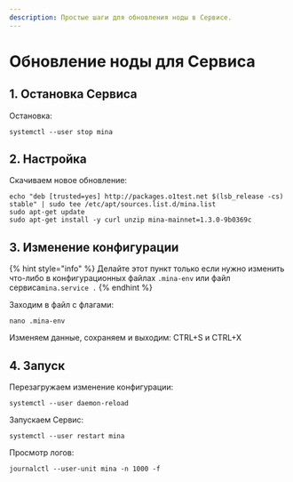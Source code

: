 ```yaml
---
description: Простые шаги для обновления ноды в Сервисе.
---
```


# Обновление ноды для Сервиса

## 1. Остановка Сервиса

Остановка:

```
systemctl --user stop mina
```

## 2. Настройка

Скачиваем новое обновление:&#x20;

```
echo "deb [trusted=yes] http://packages.o1test.net $(lsb_release -cs) stable" | sudo tee /etc/apt/sources.list.d/mina.list
sudo apt-get update
sudo apt-get install -y curl unzip mina-mainnet=1.3.0-9b0369c
```

## 3. Изменение конфигурации

{% hint style="info" %}
Делайте этот пункт только если нужно изменить что-либо в конфигурационных файлах `.mina-env` или файл сервиса`mina.service .`
{% endhint %}

Заходим в файл с флагами:

```
nano .mina-env
```

Изменяем данные, сохраняем и выходим: CTRL+S и CTRL+X

## 4. Запуск

Перезагружаем изменение конфигурации:

```
systemctl --user daemon-reload
```

Запускаем Сервис:

```
systemctl --user restart mina
```

Просмотр логов:

```
journalctl --user-unit mina -n 1000 -f
```
